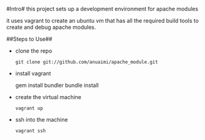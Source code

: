 #Intro#
this project sets up a development environment for apache modules

it uses vagrant to create an ubuntu vm that has all the required build tools to create and debug apache modules.  

##Steps to Use##
 - clone the repo
 
     `git clone git://github.com/anuaimi/apache_module.git`
 - install vagrant
 
     gem install bundler
     bundle install
    
 - create the virtual machine
 
     `vagrant up`
 - ssh into the machine
 
     `vagrant ssh`
     
